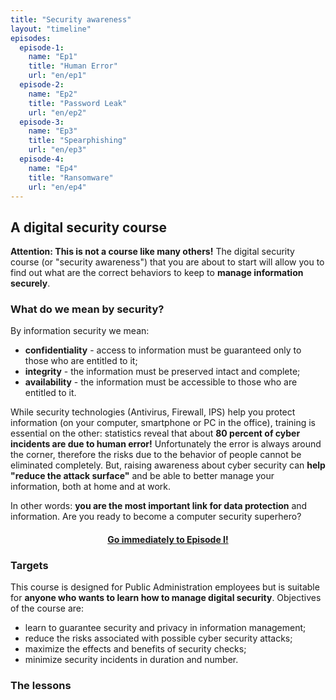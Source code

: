 ```yaml
---
title: "Security awareness"
layout: "timeline"
episodes:
  episode-1:
    name: "Ep1"
    title: "Human Error" 
    url: "en/ep1"
  episode-2:
    name: "Ep2"
    title: "Password Leak" 
    url: "en/ep2"
  episode-3:
    name: "Ep3"
    title: "Spearphishing"
    url: "en/ep3"
  episode-4:
    name: "Ep4"
    title: "Ransomware" 
    url: "en/ep4"
---
```


## A digital security course

**Attention: This is not a course like many others!**
The digital security course (or "security awareness") that you are about to start will allow you to find out what are the correct behaviors to keep to **manage information securely**.

### What do we mean by security?
By information security we mean:

- **confidentiality** - access to information must be guaranteed only to those who are entitled to it;
- **integrity** - the information must be preserved intact and complete;
- **availability** - the information must be accessible to those who are entitled to it.

While security technologies (Antivirus, Firewall, IPS) help you protect information (on your computer, smartphone or PC in the office), training is essential on the other: statistics reveal that about **80 percent of cyber incidents are due to human error!**
Unfortunately the error is always around the corner, therefore the risks due to the behavior of people cannot be eliminated completely. But, raising awareness about cyber security can **help "reduce the attack surface"** and be able to better manage your information, both at home and at work.

In other words: **you are the most important link for data protection** and information. Are you ready to become a computer security superhero?

<center><h4><a href="ep1">Go immediately to Episode I!</a></h4></center>


### Targets
This course is designed for Public Administration employees but is suitable for **anyone who wants to learn how to manage digital security**. Objectives of the course are:

- learn to guarantee security and privacy in information management;
- reduce the risks associated with possible cyber security attacks;
- maximize the effects and benefits of security checks;
- minimize security incidents in duration and number.

### The lessons